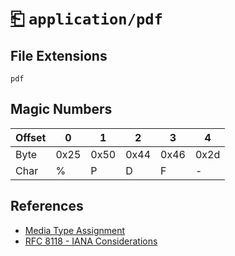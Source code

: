 # [⎗](../README.md) `application/pdf`

## File Extensions

`pdf`

## Magic Numbers

| Offset | 0    | 1    | 2    | 3    | 4    |
| ------ | ---- | ---- | ---- | ---- | ---- |
| Byte   | 0x25 | 0x50 | 0x44 | 0x46 | 0x2d |
| Char   | %    | P    | D    | F    | -    |

## References

- [Media Type Assignment](https://www.iana.org/assignments/media-types/application/pdf)
- [RFC 8118 - IANA Considerations](https://datatracker.ietf.org/doc/html/rfc8118#section-8)
